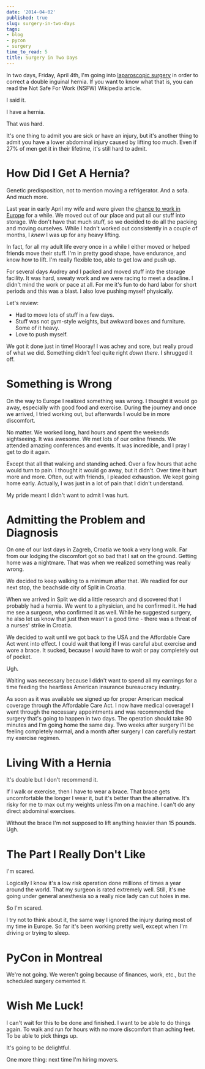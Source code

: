 ```yaml
---
date: '2014-04-02'
published: true
slug: surgery-in-two-days
tags:
- blog
- pycon
- surgery
time_to_read: 5
title: Surgery in Two Days
---
```


In two days, Friday, April 4th, I'm going into [laparoscopic
surgery](https://en.wikipedia.org/wiki/Laparoscopic_surgery) in order to
correct a double inguinal hernia. If you want to know what that is, you
can read the Not Safe For Work (NSFW) Wikipedia article.

I said it.

I have a hernia.

That was hard.

It's one thing to admit you are sick or have an injury, but it's
another thing to admit you have a lower abdominal injury caused by
lifting too much. Even if 27% of men get it in their lifetime, it's
still hard to admit.

How Did I Get A Hernia?
=======================

Genetic predisposition, not to mention moving a refrigerator. And a
sofa. And much more.

Last year in early April my wife and were given the [chance to work in
Europe](https://pydanny.com/off-to-europe.html) for a while. We moved
out of our place and put all our stuff into storage. We don't have that
much stuff, so we decided to do all the packing and moving ourselves.
While I hadn't worked out consistently in a couple of months, I *knew*
I was up for any heavy lifting.

In fact, for all my adult life every once in a while I either moved or
helped friends move their stuff. I'm in pretty good shape, have
endurance, and know how to lift. I'm really flexible too, able to get
low and push up.

For several days Audrey and I packed and moved stuff into the storage
facility. It was hard, sweaty work and we were racing to meet a
deadline. I didn't mind the work or pace at all. For me it's fun to do
hard labor for short periods and this was a blast. I also love pushing
myself physically.

Let's review:

-   Had to move lots of stuff in a few days.
-   Stuff was not gym-style weights, but awkward boxes and furniture.
    Some of it heavy.
-   Love to push myself.

We got it done just in time! Hooray! I was achey and sore, but really
proud of what we did. Something didn't feel quite right *down there*. I
shrugged it off.

Something is Wrong
==================

On the way to Europe I realized something was wrong. I thought it would
go away, especially with good food and exercise. During the journey and
once we arrived, I tried working out, but afterwards I would be in more
discomfort.

No matter. We worked long, hard hours and spent the weekends
sightseeing. It was awesome. We met lots of our online friends. We
attended amazing conferences and events. It was incredible, and I pray I
get to do it again.

Except that all that walking and standing ached. Over a few hours that
ache would turn to pain. I thought it would go away, but it didn't.
Over time it hurt more and more. Often, out with friends, I pleaded
exhaustion. We kept going home early. Actually, I was just in a lot of
pain that I didn't understand.

My pride meant I didn't want to admit I was hurt.

Admitting the Problem and Diagnosis
===================================

On one of our last days in Zagreb, Croatia we took a very long walk. Far
from our lodging the discomfort got so bad that I sat on the ground.
Getting home was a nightmare. That was when we realized something was
really wrong.

We decided to keep walking to a minimum after that. We readied for our
next stop, the beachside city of Split in Croatia.

When we arrived in Split we did a little research and discovered that I
probably had a hernia. We went to a physician, and he confirmed it. He
had me see a surgeon, who confirmed it as well. While he suggested
surgery, he also let us know that just then wasn't a good time - there
was a threat of a nurses' strike in Croatia.

We decided to wait until we got back to the USA and the Affordable Care
Act went into effect. I could wait that long if I was careful abut
exercise and wore a brace. It sucked, because I would have to wait or
pay completely out of pocket.

Ugh.

Waiting was necessary because I didn't want to spend all my earnings
for a time feeding the heartless American insurance bureaucracy
industry.

As soon as it was available we signed up for proper American medical
coverage through the Affordable Care Act. I now have medical coverage! I
went through the necessary appointments and was recommended the surgery
that's going to happen in two days. The operation should take 90
minutes and I'm going home the same day. Two weeks after surgery I'll
be feeling completely normal, and a month after surgery I can carefully
restart my exercise regimen.

Living With a Hernia
====================

It's doable but I don't recommend it.

If I walk or exercise, then I have to wear a brace. That brace gets
uncomfortable the longer I wear it, but it's better than the
alternative. It's risky for me to max out my weights unless I'm on a
machine. I can't do any direct abdominal exercises.

Without the brace I'm not supposed to lift anything heavier than 15
pounds. Ugh.

The Part I Really Don't Like
=============================

I'm scared.

Logically I know it's a low risk operation done millions of times a
year around the world. That my surgeon is rated extremely well. Still,
it's me going under general anesthesia so a really nice lady can cut
holes in me.

So I'm scared.

I try not to think about it, the same way I ignored the injury during
most of my time in Europe. So far it's been working pretty well, except
when I'm driving or trying to sleep.

PyCon in Montreal
=================

We're not going. We weren't going because of finances, work, etc., but
the scheduled surgery cemented it.

Wish Me Luck!
=============

I can't wait for this to be done and finished. I want to be able to do
things again. To walk and run for hours with no more discomfort than
aching feet. To be able to pick things up.

It's going to be delightful.

One more thing: next time I'm hiring movers.
